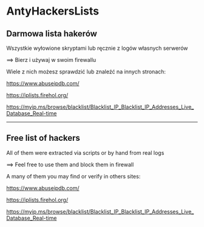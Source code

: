 # AntyHackersLists
## Darmowa lista hakerów

Wszystkie wyłowione skryptami lub ręcznie z logów własnych serwerów

==> Bierz i używaj w swoim firewallu


Wiele z nich możesz sprawdzić lub znaleźć na innych stronach:

https://www.abuseipdb.com/

https://iplists.firehol.org/

https://myip.ms/browse/blacklist/Blacklist_IP_Blacklist_IP_Addresses_Live_Database_Real-time


--------------------------------------------
## Free list of hackers

All of them were extracted via scripts or by hand from real logs

==> Feel free to use them and block them in firewall

A many of them you may find or verify in others sites:

https://www.abuseipdb.com/

https://iplists.firehol.org/

https://myip.ms/browse/blacklist/Blacklist_IP_Blacklist_IP_Addresses_Live_Database_Real-time
